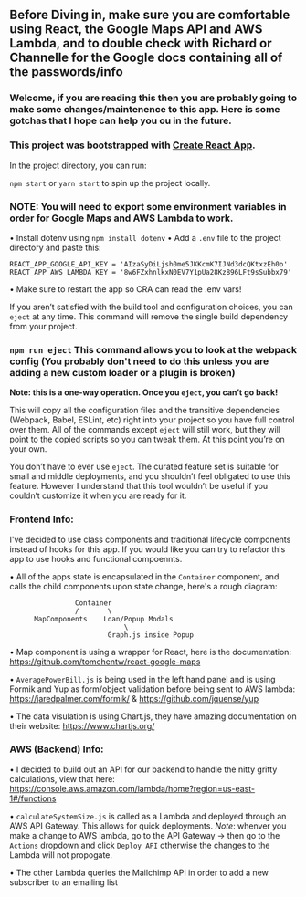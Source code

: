 ## Before Diving in, make sure you are comfortable using React, the Google Maps API and AWS Lambda, and to double check with Richard or Channelle for the Google docs containing all of the passwords/info



### Welcome, if you are reading this then you are probably going to make some changes/maintenence to this app. Here is some gotchas that I hope can help you ou in the future.

### This project was bootstrapped with [Create React App](https://github.com/facebook/create-react-app).

In the project directory, you can run:

`npm start` or `yarn start` to spin up the project locally.

### NOTE: You will need to export some environment variables in order for Google Maps and AWS Lambda to work.

• Install dotenv using `npm install dotenv`
• Add a `.env` file to the project directory and paste this:
```
REACT_APP_GOOGLE_API_KEY = 'AIzaSyDiLjsh0me5JKKcmK7IJNd3dcQKtxzEh0o'
REACT_APP_AWS_LAMBDA_KEY = '8w6FZxhnlkxN0EV7Y1pUa28Kz896LFt9sSubbx79'
```
• Make sure to restart the app so CRA can read the .env vars!

If you aren’t satisfied with the build tool and configuration choices, you can `eject` at any time. This command will remove the single build dependency from your project.

### `npm run eject` This command allows you to look at the webpack config (You probably don't need to do this unless you are adding a new custom loader or a plugin is broken)

**Note: this is a one-way operation. Once you `eject`, you can’t go back!**

This will copy all the configuration files and the transitive dependencies (Webpack, Babel, ESLint, etc) right into your project so you have full control over them. All of the commands except `eject` will still work, but they will point to the copied scripts so you can tweak them. At this point you’re on your own.

You don’t have to ever use `eject`. The curated feature set is suitable for small and middle deployments, and you shouldn’t feel obligated to use this feature. However I understand that this tool wouldn’t be useful if you couldn’t customize it when you are ready for it.


### Frontend Info: 
I've decided to use class components and traditional lifecycle components instead of hooks for this app. If you would like you can try to refactor this app to use hooks and functional compoennts.

• All of the apps state is encapsulated in the `Container` component, and calls the child components upon state change, here's a rough diagram:

```             
                Container 
                /       \
      MapComponents    Loan/Popup Modals
                            \
                        Graph.js inside Popup
```

• Map component is using a wrapper for React, here is the documentation: https://github.com/tomchentw/react-google-maps

• `AveragePowerBill.js` is being used in the left hand panel and is using Formik and Yup as form/object validation before being sent to AWS lambda: https://jaredpalmer.com/formik/ & https://github.com/jquense/yup

• The data visulation is using Chart.js, they have amazing documentation on their website: https://www.chartjs.org/

### AWS (Backend) Info:

• I decided to build out an API for our backend to handle the nitty gritty calculations, view that here: https://console.aws.amazon.com/lambda/home?region=us-east-1#/functions

• `calculateSystemSize.js` is called as a Lambda and deployed through an AWS API Gateway. This allows for quick deployments. *Note*: whenver you make a change to AWS lambda, go to the API Gateway -> then go to the `Actions` dropdown and click `Deploy API` otherwise the changes to the Lambda will not propogate. 

• The other Lambda queries the Mailchimp API in order to add a new subscriber to an emailing list



  



